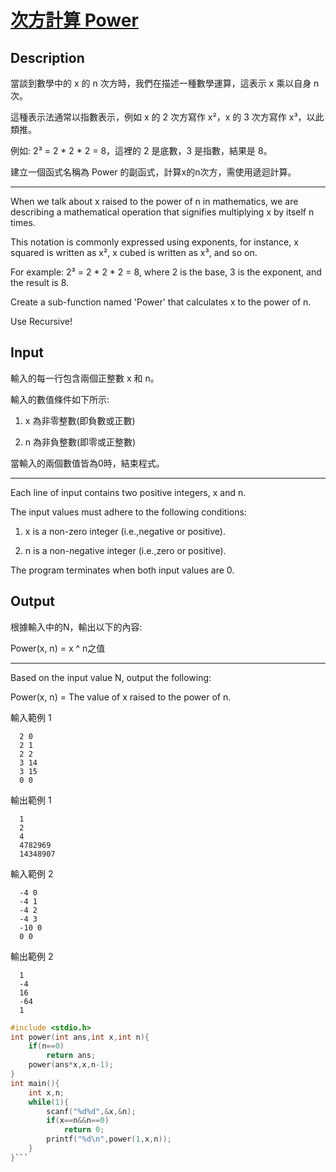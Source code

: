 # [次方計算 Power](https://oj.fcu.edu.tw/contest/845/problem/014)

## Description

當談到數學中的 x 的 n 次方時，我們在描述一種數學運算，這表示 x 乘以自身 n 次。

這種表示法通常以指數表示，例如 x 的 2 次方寫作 x²，x 的 3 次方寫作 x³，以此類推。

例如: 2³ = 2 * 2 * 2 = 8，這裡的 2 是底數，3 是指數，結果是 8。

建立一個函式名稱為 Power 的副函式，計算x的n次方，需使用遞迴計算。

-----------------------------------------------------------

When we talk about x raised to the power of n in mathematics, we are describing a mathematical operation that signifies multiplying x by itself n times.

This notation is commonly expressed using exponents, for instance, x squared is written as x², x cubed is written as x³, and so on.

For example: 2³ = 2 * 2 * 2 = 8, where 2 is the base, 3 is the exponent, and the result is 8.

Create a sub-function named 'Power' that calculates x to the power of n.

Use Recursive!


## Input
輸入的每一行包含兩個正整數 x 和 n。

輸入的數值條件如下所示:

1. x 為非零整數(即負數或正數)

2. n 為非負整數(即零或正整數)

當輸入的兩個數值皆為0時，結束程式。

-----------------------------------------------------------

Each line of input contains two positive integers, x and n.

The input values must adhere to the following conditions:

1. x is a non-zero integer (i.e.,negative or positive).

2. n is a non-negative integer (i.e.,zero or positive).

The program terminates when both input values are 0.


## Output
根據輸入中的N，輸出以下的內容:

Power(x, n) = x ^ n之值

-----------------------------------------------------------

Based on the input value N, output the following:

Power(x, n) = The value of x raised to the power of n.


輸入範例 1 
```
  2 0
  2 1
  2 2
  3 14
  3 15
  0 0
```  
輸出範例 1
```
  1
  2
  4
  4782969
  14348907
  ```
輸入範例 2 
```
  -4 0
  -4 1
  -4 2
  -4 3
  -10 0
  0 0
  ```
輸出範例 2
```
  1
  -4
  16
  -64
  1
```
```c
#include <stdio.h>
int power(int ans,int x,int n){
	if(n==0)
		return ans;
	power(ans*x,x,n-1);
}
int main(){
	int x,n;
	while(1){
		scanf("%d%d",&x,&n);
		if(x==n&&n==0)
			return 0;
		printf("%d\n",power(1,x,n));
	}
}```
